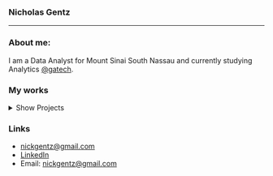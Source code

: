 ### Nicholas Gentz <br>
---
### About me:
I am a Data Analyst for Mount Sinai South Nassau and currently studying Analytics [@gatech](https://github.com/gatech).

### My works
<details>
<summary>Show Projects</summary>

| Project | Description | Link |
|----------|--------------|------|
| MTA EDA & ML | Subway ridership trends, Random Forest Regression | [GitHub](..) |
| Newsvendor Simulation | Monte Carlo optimization app | [GitHub](..) |
| Tableau data | visualization | [GitHub](..) |
</details>

### Links
- [nickgentz@gmail.com](https://www.nickgentz.com/)
- [LinkedIn](https://www.linkedin.com/in/nickgentz/)
- Email: nickgentz@gmail.com

<!--
**nGentz/nGentz** is a ✨ _special_ ✨ repository because its `README.md` (this file) appears on your GitHub profile.

Here are some ideas to get you started:

- 🔭 I’m currently working on ...
- 🌱 I’m currently learning ...
- 👯 I’m looking to collaborate on ...
- 🤔 I’m looking for help with ...
- 💬 Ask me about ...
- 📫 How to reach me: ...
- 😄 Pronouns: ...
- ⚡ Fun fact: ...
-->

